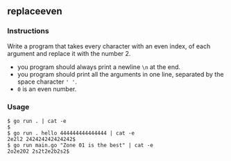 ## replaceeven

### Instructions

Write a program that takes every character with an even index, of each argument and replace it with the number 2.

- you program should always print a newline `\n` at the end.
- you program should print all the arguments in one line, separated by the space character `' '`.
- `0` is an even number.


### Usage

```console
$ go run . | cat -e
$
$ go run . hello 444444444444444 | cat -e
2e2l2 242424242424242$
$ go run main.go "Zone 01 is the best" | cat -e
2o2e202 2s2t2e2b2s2$
```